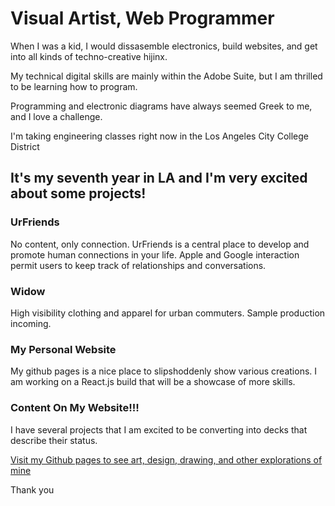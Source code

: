 # Visual Artist, Web Programmer
  When I was a kid, I would dissasemble electronics, build websites, and get into all kinds of techno-creative hijinx.

  My technical digital skills are mainly within the Adobe Suite, but I am thrilled to be learning how to program.
  
  Programming and electronic diagrams have always seemed Greek to me, and I love a challenge. 
  
  I'm taking engineering classes right now in the Los Angeles City College District


## It's my seventh year in LA and I'm very excited about some projects!
  ### UrFriends
  No content, only connection.
  UrFriends is a central place to develop and promote human connections in your life. Apple and Google interaction permit users to keep track of relationships and conversations. 
  
  ### Widow
  High visibility clothing and apparel for urban commuters. Sample production incoming.
  
  ### My Personal Website
  My github pages is a nice place to slipshoddenly show various creations. I am working on a React.js build that will be a showcase of more skills.

  ### Content On My Website!!!
  I have several projects that I am excited to be converting into decks that describe their status.



<a href="https://jayhcrawford.github.io/">Visit my Github pages to see art, design, drawing, and other explorations of mine</a>

Thank you

